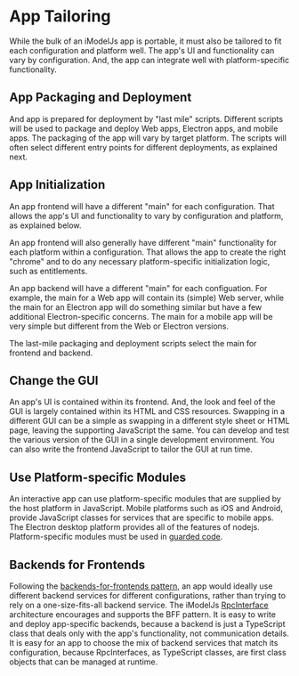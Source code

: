 # App Tailoring

While the bulk of an iModelJs app is portable, it must also be tailored to fit each configuration and platform well. The app's UI and functionality can vary by configuration. And, the app can integrate well with platform-specific functionality.

## App Packaging and Deployment

And app is prepared for deployment by "last mile" scripts. Different scripts will be used to package and deploy Web apps, Electron apps, and mobile apps. The packaging of the app will vary by target platform. The scripts will often select different entry points for different deployments, as explained next.

## App Initialization

An app frontend will have a different "main" for each configuration. That allows the app's UI and functionality to vary by configuration and platform, as explained below.

An app frontend will also generally have different "main" functionality for each platform within a configuration. That allows the app to create the right "chrome" and to do any necessary platform-specific initialization logic, such as entitlements.

An app backend will have a different "main" for each configuation. For example, the main for a Web app will contain its (simple) Web server, while the main for an Electron app will do something similar but have a few additional Electron-specific concerns. The main for a mobile app will be very simple but different from the Web or Electron versions.

The last-mile packaging and deployment scripts select the main for frontend and backend.

## Change the GUI

An app's UI is contained within its frontend. And, the look and feel of the GUI is largely contained within its HTML and CSS resources. Swapping in a different GUI can be a simple as swapping in a different style sheet or HTML page, leaving the supporting JavaScript the same. You can develop and test the various version of the GUI in a single development environment. You can also write the frontend JavaScript to tailor the GUI at run time.

## Use Platform-specific Modules

An interactive app can use platform-specific modules that are supplied by the host platform in JavaScript. Mobile platforms such as iOS and Android, provide JavaScript classes for services that are specific to mobile apps. The Electron desktop platform provides all of the features of nodejs. Platform-specific modules must be used in [guarded code](../learning/Portability.md).

## Backends for Frontends

Following the [backends-for-frontends pattern](https://samnewman.io/patterns/architectural/bff/), an app would ideally use different backend services for different configurations, rather than trying to rely on a one-size-fits-all backend service. The iModelJs [RpcInterface](#rpcinterface) architecture encourages and supports the BFF pattern. It is easy to write and deploy app-specific backends, because a backend is just a TypeScript class that deals only with the app's functionality, not communication details. It is easy for an app to choose the mix of backend services that match its configuration, because RpcInterfaces, as TypeScript classes, are first class objects that can be managed at runtime.

